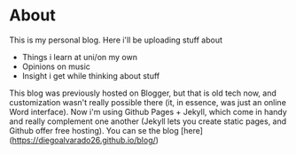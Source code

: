 # About

This is my personal blog. Here i'll be uploading stuff about
* Things i learn at uni/on my own
* Opinions on music
* Insight i get while thinking about stuff

This blog was previously hosted on Blogger, but that is old tech now, and customization wasn't really possible there (it, in essence, was just an online Word interface).
Now i'm using Github Pages + Jekyll, which come in handy and really complement one another (Jekyll lets you create static pages, and Github offer free hosting).
You can se the blog [here] (https://diegoalvarado26.github.io/blog/)
